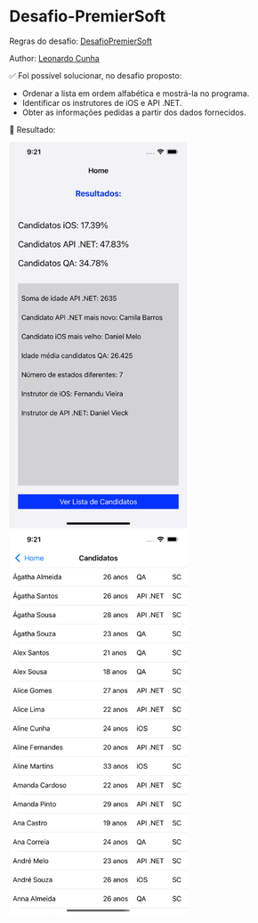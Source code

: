 # Desafio-PremierSoft

Regras do desafio: [DesafioPremierSoft](https://github.com/premiersoft/AppAcademyChallenge2)

Author: [Leonardo Cunha](https://github.com/cunhaleo)

:white_check_mark: Foi possível solucionar, no desafio proposto: 
- Ordenar a lista em ordem alfabética e mostrá-la no programa.
- Identificar os instrutores de iOS e API .NET.
- Obter as informações pedidas a partir dos dados fornecidos.

:large_blue_circle: Resultado:

<img src="images/img1.png" width="320">   <img src="images/img2.png" width="320">
